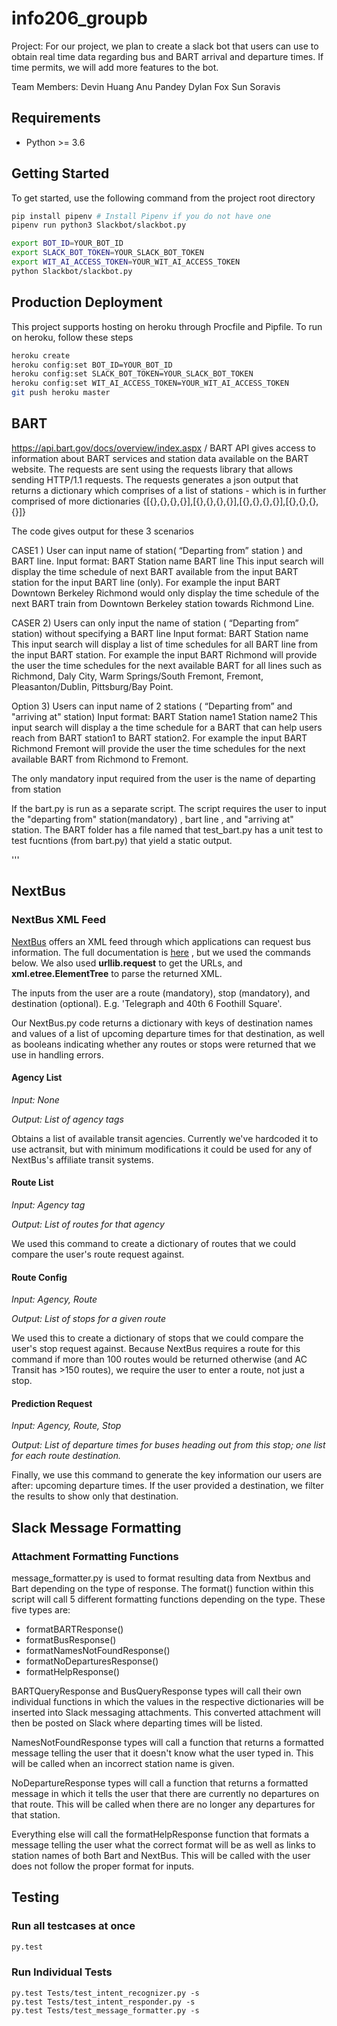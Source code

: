 # info206_groupb
Project:
For our project, we plan to create a slack bot that users can use to obtain real time data regarding bus and BART arrival and departure times. If time permits, we will add more features to the bot.

Team Members:
Devin Huang
Anu Pandey
Dylan Fox
Sun Soravis

## Requirements

* Python >= 3.6

## Getting Started

To get started, use the following command from the project root directory

``` sh
pip install pipenv # Install Pipenv if you do not have one
pipenv run python3 Slackbot/slackbot.py

export BOT_ID=YOUR_BOT_ID
export SLACK_BOT_TOKEN=YOUR_SLACK_BOT_TOKEN
export WIT_AI_ACCESS_TOKEN=YOUR_WIT_AI_ACCESS_TOKEN
python Slackbot/slackbot.py
```
## Production Deployment

This project supports hosting on heroku through Procfile and Pipfile. To run on heroku, follow these steps

``` sh
heroku create
heroku config:set BOT_ID=YOUR_BOT_ID
heroku config:set SLACK_BOT_TOKEN=YOUR_SLACK_BOT_TOKEN
heroku config:set WIT_AI_ACCESS_TOKEN=YOUR_WIT_AI_ACCESS_TOKEN
git push heroku master
```
## BART 

https://api.bart.gov/docs/overview/index.aspx / BART API gives access to information about BART services and station data available on the BART website. The requests are sent using the requests library that allows sending HTTP/1.1 requests. The requests generates a json output that  returns a dictionary which comprises of a list of stations - which is in further comprised of more dictionaries
        {[{},{},{},{}],[{},{},{},{}],[{},{},{},{}],[{},{},{},{}]}


The code gives output for these 3 scenarios

CASE1 ) User can input name of station( “Departing from” station ) and BART line. 
Input format:  BART    Station name       BART line
This input search will display the time schedule of next BART available from the input BART station for the input BART line (only). For example the input BART Downtown Berkeley Richmond would only display the time schedule of the next BART train from Downtown Berkeley station towards Richmond Line.

CASER 2) Users can only input the name of station ( “Departing from” station) without specifying a BART  line
Input format:  BART    Station name
This input search will display a list of time schedules for all BART line from the input BART
station. For example the input BART Richmond will provide the user the time schedules for the next available BART for all lines such as Richmond, Daly City, Warm Springs/South Fremont, Fremont, Pleasanton/Dublin, Pittsburg/Bay Point.

Option 3) Users can input name of 2 stations ( “Departing from”  and "arriving at" station)
Input format:  BART    Station name1      Station name2
This input search will display a the time schedule for a BART that can help users reach from BART station1 to BART station2.
For example the input BART Richmond   Fremont will provide the user the time schedules for the next available BART from Richmond to Fremont.

The only mandatory input required from the user is the name of departing from station

If the bart.py is run as a separate script. The script requires the user to input the "departing from" station(mandatory)
, bart line , and "arriving at" station.
The BART folder has a file named that test_bart.py has a unit test to test fucntions (from bart.py) that yield a static output.


'''

## NextBus

### NextBus XML Feed

[NextBus](https://www.nextbus.com/) offers an XML feed through which applications can request bus information. The full documentation is [here](https://www.nextbus.com/xmlFeedDocs/NextBusXMLFeed.pdf) , but we used the commands below. We also used **urllib.request** to get the URLs, and **xml.etree.ElementTree** to parse the returned XML.

The inputs from the user are a route (mandatory), stop (mandatory), and destination (optional). E.g. 'Telegraph and 40th 6 Foothill Square'.

Our NextBus.py code returns a dictionary with keys of destination names and values of a list of upcoming departure times for that destination, as well as booleans indicating whether any routes or stops were returned that we use in handling errors.




#### Agency List

*Input: None*

*Output: List of agency tags*

Obtains a list of available transit agencies. Currently we've hardcoded it to use actransit, but with minimum modifications it could be used for any of NextBus's affiliate transit systems.

#### Route List

*Input: Agency tag*

*Output: List of routes for that agency*

We used this command to create a dictionary of routes that we could compare the user's route request against.

#### Route Config

*Input: Agency, Route*

*Output: List of stops for a given route*

We used this to create a dictionary of stops that we could compare the user's stop request against. Because NextBus requires a route for this command if more than 100 routes would be returned otherwise (and AC Transit has >150 routes), we require the user to enter a route, not just a stop.

#### Prediction Request

*Input: Agency, Route, Stop*

*Output: List of departure times for buses heading out from this stop; one list for each route destination.*

Finally, we use this command to generate the key information our users are after: upcoming departure times. If the user provided a destination, we filter the results to show only that destination. 

## Slack Message Formatting

### Attachment Formatting Functions

message_formatter.py is used to format resulting data from Nextbus and Bart depending on the type of response. The format() function within this script will call 5 different formatting functions depending on the type. These five types are:

* formatBARTResponse()
* formatBusResponse()
* formatNamesNotFoundResponse()
* formatNoDeparturesResponse()
* formatHelpResponse()

BARTQueryResponse and BusQueryResponse types will call their own individual functions in which the values in the respective dictionaries will be inserted into Slack messaging attachments. This converted attachment will then be posted on Slack where departing times will be listed. 

NamesNotFoundResponse types will call a function that returns a formatted message telling the user that it doesn't know what the user typed in. This will be called when an incorrect station name is given.

NoDepartureResponse types will call a function that returns a formatted message in which it tells the user that there are currently no departures on that route. This will be called when there are no longer any departures for that station.

Everything else will call the formatHelpResponse function that formats a message telling the user what the correct format will be as well as links to station names of both Bart and NextBus. This will be called with the user does not follow the proper format for inputs.

## Testing

### Run all testcases at once
``` sh
py.test
```

### Run Individual Tests
```
py.test Tests/test_intent_recognizer.py -s
py.test Tests/test_intent_responder.py -s
py.test Tests/test_message_formatter.py -s
````